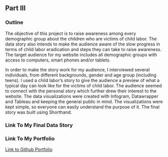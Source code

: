## Part III

### Outline
The objective of this project is to raise awareness among every demographic group about the children who are victims of child labor. The data story also intends to make the audience aware of the slow progress in terms of child labor eradication and steps they can take to raise awareness. The target audience for my website includes all demographic groups with access to computers, smart phones and/or tablets. 

In order to make the story work for my audience, I interviewed several individuals, from different backgrounds, gender and age group (including teens). I used a child labor’s story to give the audience a preview of what a typical day can look like for the victims of child labor. The audience seemed to connect with the personal story which further drew their interest to the website. The data visualizations were created with Infogram, Datawrapper and Tableau and keeping the general public in mind. The visualizations were kept simple, so everyone can easily understand the purpose of it. The final story was built using Shorthand. 

### Link To My Final Data Story

### Link To My Portfolio
[Link to Github Portfolio](/README.md)

